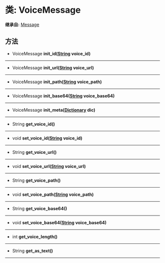 # 类: VoiceMessage  
  
**继承自:** [Message](Message.md)  
  
## 方法 
  
- VoiceMessage **init_id([String](https://docs.godotengine.org/en/latest/classes/class_string.html) voice_id)**  
  
---  
  
- VoiceMessage **init_url([String](https://docs.godotengine.org/en/latest/classes/class_string.html) voice_url)**  
  
---  
  
- VoiceMessage **init_path([String](https://docs.godotengine.org/en/latest/classes/class_string.html) voice_path)**  
  
---  
  
- VoiceMessage **init_base64([String](https://docs.godotengine.org/en/latest/classes/class_string.html) voice_base64)**  
  
---  
  
- VoiceMessage **init_meta([Dictionary](https://docs.godotengine.org/en/latest/classes/class_dictionary.html) dic)**  
  
---  
  
- String **get_voice_id()**  
  
---  
  
- void **set_voice_id([String](https://docs.godotengine.org/en/latest/classes/class_string.html) voice_id)**  
  
---  
  
- String **get_voice_url()**  
  
---  
  
- void **set_voice_url([String](https://docs.godotengine.org/en/latest/classes/class_string.html) voice_url)**  
  
---  
  
- String **get_voice_path()**  
  
---  
  
- void **set_voice_path([String](https://docs.godotengine.org/en/latest/classes/class_string.html) voice_path)**  
  
---  
  
- String **get_voice_base64()**  
  
---  
  
- void **set_voice_base64([String](https://docs.godotengine.org/en/latest/classes/class_string.html) voice_base64)**  
  
---  
  
- int **get_voice_length()**  
  
---  
  
- String **get_as_text()**  
  
---  
  

